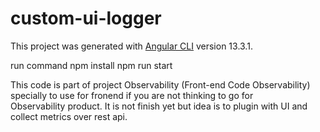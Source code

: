 # custom-ui-logger

This project was generated with [Angular CLI](https://github.com/angular/angular-cli) version 13.3.1.

run command
npm install
npm run start

This code is part of project Observability (Front-end Code Observability) specially to use for fronend  if you are not thinking to go for  
Observability product. It is not finish yet but idea is to plugin with UI and collect metrics over rest api. 
